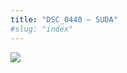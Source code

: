 ```yaml
---
title: "DSC_0440 – SUDA"
#slug: "index"
---
```


[![](/wp-content/2015/05/DSC_0440-300x201.jpg)](/wp-content/2015/05/DSC_0440.jpg)